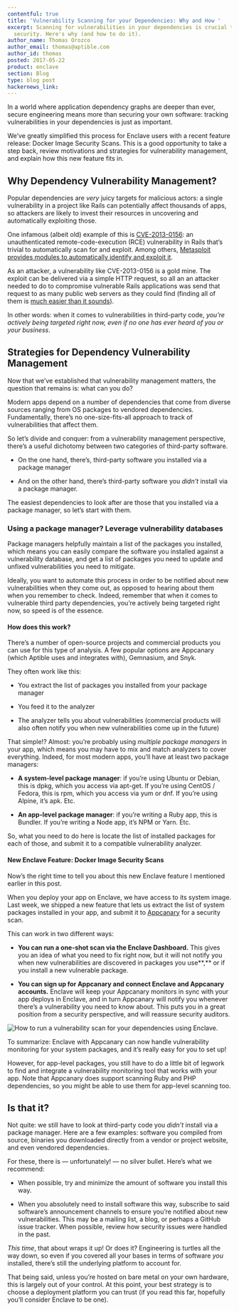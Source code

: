 ```yaml
---
contentful: true
title: 'Vulnerability Scanning for your Dependencies: Why and How '
excerpt: Scanning for vulnerabilities in your dependencies is crucial to your application's
  security. Here's why (and how to do it).
author_name: Thomas Orozco
author_email: thomas@aptible.com
author_id: thomas
posted: 2017-05-22
product: enclave
section: Blog
type: blog post
hackernews_link:
---
```


In a world where application dependency graphs are deeper than ever, secure engineering means more than securing your own software: tracking vulnerabilities in your dependencies is just as important.

We’ve greatly simplified this process for Enclave users with a recent feature release: Docker Image Security Scans. This is a good opportunity to take a step back, review motivations and strategies for vulnerability management, and explain how this new feature fits in.

## Why Dependency Vulnerability Management?

Popular dependencies are _very_ juicy targets for malicious actors: a single vulnerability in a project like Rails can potentially affect thousands of apps, so attackers are likely to invest their resources in uncovering and automatically exploiting those.

One infamous (albeit old) example of this is [CVE-2013-0156][0]: an unauthenticated remote-code-execution (RCE) vulnerability in Rails that’s trivial to automatically scan for and exploit. Among others, [Metasploit provides modules to automatically identify and exploit it][1].

As an attacker, a vulnerability like CVE-2013-0156 is a gold mine. The exploit can be delivered via a simple HTTP request, so all an an attacker needed to do to compromise vulnerable Rails applications was send that request to as many public web servers as they could find (finding all of them is [much easier than it sounds][2]).

In other words: when it comes to vulnerabilities in third-party code, _you’re actively being targeted right now, even if no one has ever heard of you or your business_.

## Strategies for Dependency Vulnerability Management

Now that we’ve established that vulnerability management matters, the question that remains is: what can you do?

Modern apps depend on a number of dependencies that come from diverse sources ranging from OS packages to vendored dependencies. Fundamentally, there’s no one-size-fits-all approach to track of vulnerabilities that affect them.

So let’s divide and conquer: from a vulnerability management perspective, there’s a useful dichotomy between two categories of third-party software.

  * On the one hand, there’s, third-party software you installed via a package manager

  * And on the other hand, there’s third-party software you _didn’t_ install via a package manager.

The easiest dependencies to look after are those that you installed via a package manager, so let’s start with them.

### Using a package manager? Leverage vulnerability databases

Package managers helpfully maintain a list of the packages you installed, which means you can easily compare the software you installed against a vulnerability database, and get a list of packages you need to update and unfixed vulnerabilities you need to mitigate.

Ideally, you want to automate this process in order to be notified about new vulnerabilities when they come out, as opposed to hearing about them when you remember to check. Indeed, remember that when it comes to vulnerable third party dependencies, you’re actively being targeted right now, so speed is of the essence.

#### How does this work?

There’s a number of open-source projects and commercial products you can use for this type of analysis. A few popular options are Appcanary (which Aptible uses and integrates with), Gemnasium, and Snyk.

They often work like this:

  * You extract the list of packages you installed from your package manager

  * You feed it to the analyzer

  * The analyzer tells you about vulnerabilities (commercial products will also often notify you when new vulnerabilities come up in the future)

That simple!? Almost: you’re probably using _multiple package managers_ in your app, which means you may have to mix and match analyzers to cover everything. Indeed, for most modern apps, you’ll have at least two package managers:

  * **A system-level package manager**: if you’re using Ubuntu or Debian, this is dpkg, which you access via apt-get. If you’re using CentOS / Fedora, this is rpm, which you access via yum or dnf. If you’re using Alpine, it’s apk. Etc.

  * **An app-level package manager**: if you’re writing a Ruby app, this is Bundler. If you’re writing a Node app, it’s NPM or Yarn. Etc.

So, what you need to do here is locate the list of installed packages for each of those, and submit it to a compatible vulnerability analyzer.

#### New Enclave Feature: Docker Image Security Scans

Now’s the right time to tell you about this new Enclave feature I mentioned earlier in this post.

When you deploy your app on Enclave, we have access to its system image. Last week, we shipped a new feature that lets us extract the list of system packages installed in your app, and submit it to [Appcanary][3] for a security scan.

This can work in two different ways:

  * **You can run a one-shot scan via the Enclave Dashboard.** This gives you an idea of what you need to fix right now, but it will not notify you when new vulnerabilities are discovered in packages you use**,** or if you install a new vulnerable package.

  * **You can sign up for Appcanary and connect Enclave and Appcanary accounts.** Enclave will keep your Appcanary monitors in sync with your app deploys in Enclave, and in turn Appcanary will notify you whenever there’s a vulnerability you need to know about. This puts you in a great position from a security perspective, and will reassure security auditors.

![How to run a vulnerability scan for your dependencies using Enclave.](//images.contentful.com/8djp5jlzqrnc/2E4oSyoJjywCSAyQmW8yYC/a70a777d1632bd13fe7c52fb257f4bd6/QmkRO6jbIN9e_woidolVIoNUQJfxeoP9ROP-yT35r70_.png)

To summarize: Enclave with Appcanary can now handle vulnerability monitoring for your system packages, and it’s really easy for you to set up!

However, for app-level packages, you still have to do a little bit of legwork to find and integrate a vulnerability monitoring tool that works with your app. Note that Appcanary does support scanning Ruby and PHP dependencies, so you might be able to use them for app-level scanning too.

## Is that it?

Not quite: we still have to look at third-party code you _didn’t_ install via a package manager. Here are a few examples: software you compiled from source, binaries you downloaded directly from a vendor or project website, and even vendored dependencies.

For these, there is — unfortunately! — no silver bullet. Here’s what we recommend:

  * When possible, try and minimize the amount of software you install this way.

  * When you absolutely need to install software this way, subscribe to said software’s announcement channels to ensure you’re notified about new vulnerabilities. This may be a mailing list, a blog, or perhaps a GitHub issue tracker. When possible, review how security issues were handled in the past.

_This time_, that about wraps it up! Or does it? Engineering is turtles all the way down, so even if you covered all your bases in terms of software _you_ installed, there’s still the underlying platform to account for.

That being said, unless you’re hosted on bare metal on your own hardware, this is largely out of your control. At this point, your best strategy is to choose a deployment platform you can trust (if you read this far, hopefully you’ll consider Enclave to be one).

  [0]: https://groups.google.com/forum/#!topic/rubyonrails-security/61bkgvnSGTQ
  [1]: https://community.rapid7.com/community/metasploit/blog/2013/01/10/exploiting-ruby-on-rails-with-metasploit-cve-2013-0156
  [2]: http://www.securitynewspaper.com/2015/10/15/how-to-scan-whole-internet-3-7-billion-ip-addresses-in-few-minutes/
  [3]: https://appcanary.com/
